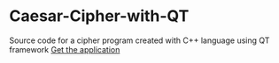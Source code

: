 # Caesar-Cipher-with-QT
Source code for a cipher program created with C++ language using QT framework
[Get the application](https://github.com/Anondo/Caesar-Cipher-with-QT-app-/archive/master.zip)

